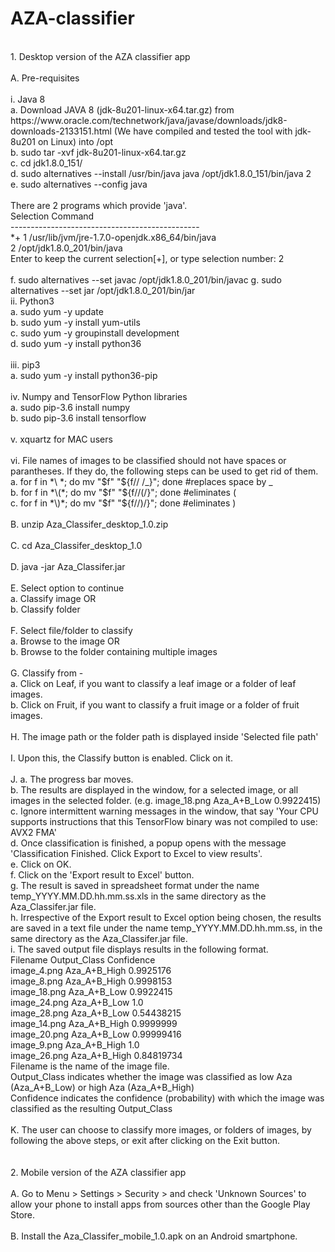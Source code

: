 # AZA-classifier
<br />
1. Desktop version of the AZA classifier app<br />
<br />
A. Pre-requisites<br />
<br />
  i. Java 8<br />
	a. Download JAVA 8 (jdk-8u201-linux-x64.tar.gz) from https://www.oracle.com/technetwork/java/javase/downloads/jdk8-downloads-2133151.html (We have compiled and tested the tool with jdk-8u201 on Linux) into /opt<br />
	b. sudo tar -xvf jdk-8u201-linux-x64.tar.gz<br />
	c. cd jdk1.8.0_151/<br />
	d. sudo alternatives --install /usr/bin/java java /opt/jdk1.8.0_151/bin/java 2<br />
	e. sudo alternatives --config java<br />
<br />
There are 2 programs which provide 'java'.<br />
  Selection    Command<br />
-----------------------------------------------<br />
*+ 1           /usr/lib/jvm/jre-1.7.0-openjdk.x86_64/bin/java<br />
   2           /opt/jdk1.8.0_201/bin/java<br />
Enter to keep the current selection[+], or type selection number: 2<br />
<br />
	f. sudo alternatives --set javac /opt/jdk1.8.0_201/bin/javac
	g. sudo alternatives --set jar /opt/jdk1.8.0_201/bin/jar
<br />
 ii. Python3<br />
	a. sudo yum -y update<br />
	b. sudo yum -y install yum-utils<br />
	c. sudo yum -y groupinstall development<br />
	d. sudo yum -y install python36<br />
<br />
iii. pip3<br />
	a. sudo yum -y install python36-pip<br />
<br />
 iv. Numpy and TensorFlow Python libraries<br />
	a. sudo pip-3.6 install numpy<br />
	b. sudo pip-3.6 install tensorflow<br />
<br />
  v. xquartz for MAC users<br />
<br />
 vi. File names of images to be classified should not have spaces or parantheses. If they do, the following steps can be used to get rid of them. <br />
	a. for f in *\ *; do mv "$f" "${f// /_}"; done #replaces space by _<br />
	b. for f in *\(*; do mv "$f" "${f//(/}"; done #eliminates (<br />
	c. for f in *\)*; do mv "$f" "${f//)/}"; done #eliminates )<br />
<br />
B. unzip Aza_Classifer_desktop_1.0.zip<br />
<br />
C. cd Aza_Classifer_desktop_1.0<br />
<br />
D. java -jar Aza_Classifer.jar<br />
<br />
E. Select option to continue<br />
	a. Classify image OR<br />
	b. Classify folder<br />
<br />
F. Select file/folder to classify<br />
	a. Browse to the image OR<br />
	b. Browse to the folder containing multiple images<br />
<br />
G. Classify from -<br />
	a. Click on Leaf, if you want to classify a leaf image or a folder of leaf images.<br />
	b. Click on Fruit, if you want to classify a fruit image or a folder of fruit images.<br />
<br />
H. The image path or the folder path is displayed inside 'Selected file path'<br />
<br />
I. Upon this, the Classify button is enabled. Click on it.<br />
<br />
J. 	a. The progress bar moves. <br />
	b. The results are displayed in the window, for a selected image, or all images in the selected folder. (e.g. image_18.png	Aza_A+B_Low	0.9922415)<br />
	c. Ignore intermittent warning messages in the window, that say 'Your CPU supports instructions that this TensorFlow binary was not compiled to use: AVX2 FMA'<br />
	d. Once classification is finished, a popup opens with the message 'Classification Finished. Click Export to Excel to view results'.<br />
	e. Click on OK.<br />
	f. Click on the 'Export result to Excel' button.<br />
	g. The result is saved in spreadsheet format under the name temp_YYYY.MM.DD.hh.mm.ss.xls in the same directory as the Aza_Classifer.jar file.<br />
	h. Irrespective of the Export result to Excel option being chosen, the results are saved in a text file under the name temp_YYYY.MM.DD.hh.mm.ss, in the same directory as the Aza_Classifer.jar file.<br />
	i. The saved output file displays results in the following format.<br />
		Filename	Output_Class	Confidence<br />
		image_4.png	Aza_A+B_High	0.9925176<br />
		image_8.png	Aza_A+B_High	0.9998153<br />
		image_18.png	Aza_A+B_Low	0.9922415<br />
		image_24.png	Aza_A+B_Low	1.0<br />
		image_28.png	Aza_A+B_Low	0.54438215<br />
		image_14.png	Aza_A+B_High	0.9999999<br />
		image_20.png	Aza_A+B_Low	0.99999416<br />
		image_9.png	Aza_A+B_High	1.0<br />
		image_26.png	Aza_A+B_High	0.84819734<br />
	Filename is the name of the image file.<br />
	Output_Class indicates whether the image was classified as low Aza (Aza_A+B_Low) or high Aza (Aza_A+B_High)<br />
	Confidence indicates the confidence (probability) with which the image was classified as the resulting Output_Class<br />
<br />
K. The user can choose to classify more images, or folders of images, by following the above steps, or exit after clicking on the Exit button.<br />
<br />
<br />
2. Mobile version of the AZA classifier app<br />
<br />
A. Go to Menu > Settings > Security > and check 'Unknown Sources' to allow your phone to install apps from sources other than the Google Play Store.<br />
<br />
B. Install the Aza_Classifer_mobile_1.0.apk on an Android smartphone.<br />
